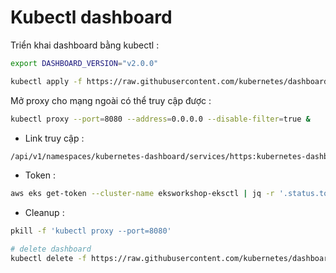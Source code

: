 # Kubectl dashboard  

Triển khai dashboard bằng kubectl :  

```bash
export DASHBOARD_VERSION="v2.0.0"

kubectl apply -f https://raw.githubusercontent.com/kubernetes/dashboard/${DASHBOARD_VERSION}/aio/deploy/recommended.yaml
```

Mở proxy cho mạng ngoài có thể truy cập được :  

```bash
kubectl proxy --port=8080 --address=0.0.0.0 --disable-filter=true &
```

+ Link truy cập :  

```bash
/api/v1/namespaces/kubernetes-dashboard/services/https:kubernetes-dashboard:/proxy/
```

+ Token :  

```bash
aws eks get-token --cluster-name eksworkshop-eksctl | jq -r '.status.token'
```

+ Cleanup :  

```bash
pkill -f 'kubectl proxy --port=8080'

# delete dashboard
kubectl delete -f https://raw.githubusercontent.com/kubernetes/dashboard/${DASHBOARD_VERSION}/aio/deploy/recommended.yaml
```
